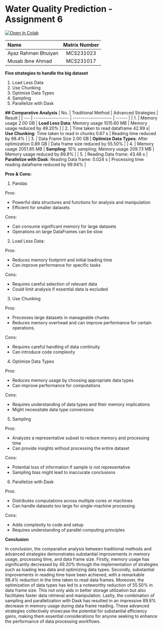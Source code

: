 # Water Quality Prediction - Assignment 6 

<a target="_blank" href="https://github.com/drshahizan/Python-big-data/blob/main/assignment/ass6/bdm/AM/AM_Assignment_6.ipynb">
  <img src="https://colab.research.google.com/assets/colab-badge.svg" alt="Open In Colab"/>
</a>

| Name                                     | Matrix Number |
| :---------------------------------------- | :-------------: |
| Ayaz Rahman Bhuiyan           |MCS231023      |
| Musab Ibne Ahmad              |MCS231017      |

**Five strategies to handle the big dataset**

1. Load Less Data
2. Use Chunking
3. Optimize Data Types
4. Sampling
5. Parallelize with Dask

**## Comparative Analysis**
| No. | Traditional Method | Advanced Strategies | Result |
   | --- | ------------------ | -------------------- | ------ |
   | 1.  | Memory usage 2.00 GB | **Load Less Data**: Memory usage 1015.60 MB | Memory usage reduced by 49.20% |
   | 2.  | Time taken to read dataframe 42.99 s| **Use Chunking**: Time taken to read in chunks 0.67 s | Reading time reduced by 98.4% |
   | 3.  | Data Frame Size 2.00 GB | **Optimize Data Types**: After optimization 0.89 GB | Data frame size reduced by 55.50% |
   | 4.  | Memory usage 2051.85 MB | **Sampling**: 10% sampling; Memory usage 209.73 MB | Memory usage reduced by 89.8% |
   | 5.  | Reading Data frame: 43.48 s | **Parallelize with Dask**: Reading Data frame: 0.024 s | Processing time reading dataframe reduced by 99.94% |
   
**Pros & Cons:**

1. Pandas

Pros:

*   Powerful data structures and functions for analysis and manipulation
*   Efficient for smaller datasets
  
Cons:

*   Can consume significant memory for large datasets
*   Operations on large DataFrames can be slow

2. Load Less Data:

Pros:

*   Reduces memory footprint and initial loading time
*   Can improve performance for specific tasks
  
Cons:

*   Requires careful selection of relevant data
*   Could limit analysis if essential data is excluded

3. Use Chunking

Pros:

*   Processes large datasets in manageable chunks
*   Reduces memory overhead and can improve performance for certain operations.
  
Cons:

*   Requires careful handling of data continuity
*   Can introduce code complexity

4. Optimize Data Types

Pros:

*   Reduces memory usage by choosing appropriate data types
*   Can improve performance for computations
  
Cons:

*   Requires understanding of data types and their memory implications
*   Might necessitate data type conversions

5. Sampling

Pros:

*   Analyzes a representative subset to reduce memory and processing time
*   Can provide insights without processing the entire dataset
  
Cons:

*   Potential loss of information if sample is not representative
*   Sampling bias might lead to inaccurate conclusions

6. Parallelize with Dask

Pros:

*   Distributes computations across multiple cores or machines
*   Can handle datasets too large for single-machine processing
  
Cons:

*   Adds complexity to code and setup
*   Requires understanding of parallel computing principles

**Conclusion**

In conclusion, the comparative analysis between traditional methods and advanced strategies demonstrates substantial improvements in memory usage, processing time, and data frame size. Firstly, memory usage has significantly decreased by 49.20% through the implementation of strategies such as loading less data and optimizing data types. Secondly, substantial improvements in reading time have been achieved, with a remarkable 98.4% reduction in the time taken to read data frames. Moreover, the optimization of data types has led to a noteworthy reduction of 55.50% in data frame size. This not only aids in better storage utilization but also facilitates faster data retrieval and manipulation. Lastly, the combination of sampling and parallelization with Dask has resulted in an impressive 89.8% decrease in memory usage during data frame reading. These advanced strategies collectively showcase the potential for substantial efficiency gains, making them essential considerations for anyone seeking to enhance the performance of data processing workflows.

